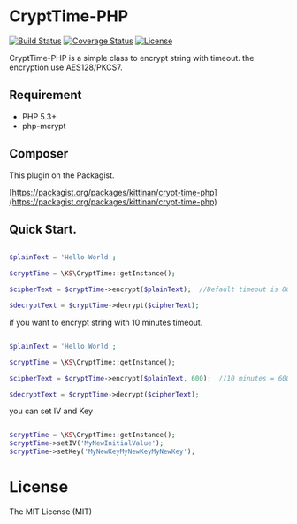 CryptTime-PHP
=========
[![Build Status](https://travis-ci.org/kittinan/CryptTime-PHP.svg?branch=master)](https://travis-ci.org/kittinan/CryptTime-PHP)
[![Coverage Status](https://coveralls.io/repos/kittinan/CryptTime-PHP/badge.png?branch=master)](https://coveralls.io/r/kittinan/CryptTime-PHP?branch=master)
[![License](https://poser.pugx.org/kittinan/crypt-time-php/license.svg)](https://packagist.org/packages/kittinan/crypt-time-php)

CryptTime-PHP is a simple class to encrypt string with timeout. the encryption use AES128/PKCS7.

## Requirement
* PHP 5.3+
* php-mcrypt

## Composer
This plugin on the Packagist.

[https://packagist.org/packages/kittinan/crypt-time-php](https://packagist.org/packages/kittinan/crypt-time-php)




## Quick Start.
```php

$plainText = 'Hello World';

$cryptTime = \KS\CryptTime::getInstance();

$cipherText = $cryptTime->encrypt($plainText);  //Default timeout is 86400 seconds (1 day)

$decryptText = $cryptTime->decrypt($cipherText);

```

if you want to encrypt string with 10 minutes timeout.
```php

$plainText = 'Hello World';

$cryptTime = \KS\CryptTime::getInstance();

$cipherText = $cryptTime->encrypt($plainText, 600);  //10 minutes = 600 seconds

$decryptText = $cryptTime->decrypt($cipherText);
```

you can set IV and Key
```php

$cryptTime = \KS\CryptTime::getInstance();
$cryptTime->setIV('MyNewInitialValue');
$cryptTime->setKey('MyNewKeyMyNewKeyMyNewKey');
```

License
=======
The MIT License (MIT)


